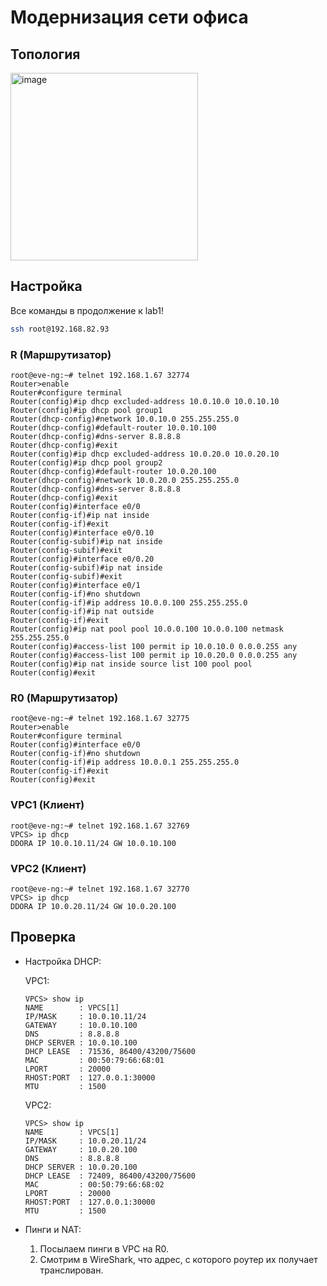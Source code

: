 # Модернизация сети офиса
## Топология
<img width="300" alt="image" src="https://user-images.githubusercontent.com/6313540/206864399-c65a67c9-2f4d-433a-bbf2-e31eb4f142a7.png">

## Настройка
Все команды в продолжение к lab1!

```bash
ssh root@192.168.82.93
```

### R (Маршрутизатор)
```
root@eve-ng:~# telnet 192.168.1.67 32774
Router>enable
Router#configure terminal
Router(config)#ip dhcp excluded-address 10.0.10.0 10.0.10.10
Router(config)#ip dhcp pool group1
Router(dhcp-config)#network 10.0.10.0 255.255.255.0
Router(dhcp-config)#default-router 10.0.10.100
Router(dhcp-config)#dns-server 8.8.8.8
Router(dhcp-config)#exit
Router(config)#ip dhcp excluded-address 10.0.20.0 10.0.20.10
Router(config)#ip dhcp pool group2
Router(dhcp-config)#default-router 10.0.20.100
Router(dhcp-config)#network 10.0.20.0 255.255.255.0
Router(dhcp-config)#dns-server 8.8.8.8
Router(dhcp-config)#exit
Router(config)#interface e0/0
Router(config-if)#ip nat inside
Router(config-if)#exit
Router(config)#interface e0/0.10
Router(config-subif)#ip nat inside    
Router(config-subif)#exit             
Router(config)#interface e0/0.20
Router(config-subif)#ip nat inside    
Router(config-subif)#exit
Router(config)#interface e0/1
Router(config-if)#no shutdown
Router(config-if)#ip address 10.0.0.100 255.255.255.0
Router(config-if)#ip nat outside
Router(config-if)#exit
Router(config)#ip nat pool pool 10.0.0.100 10.0.0.100 netmask 255.255.255.0
Router(config)#access-list 100 permit ip 10.0.10.0 0.0.0.255 any
Router(config)#access-list 100 permit ip 10.0.20.0 0.0.0.255 any
Router(config)#ip nat inside source list 100 pool pool
Router(config)#exit
```

### R0 (Маршрутизатор)
```
root@eve-ng:~# telnet 192.168.1.67 32775
Router>enable
Router#configure terminal 
Router(config)#interface e0/0
Router(config-if)#no shutdown
Router(config-if)#ip address 10.0.0.1 255.255.255.0 
Router(config-if)#exit
Router(config)#exit
```

### VPC1 (Клиент)
```
root@eve-ng:~# telnet 192.168.1.67 32769
VPCS> ip dhcp
DDORA IP 10.0.10.11/24 GW 10.0.10.100
```

### VPC2 (Клиент)
```
root@eve-ng:~# telnet 192.168.1.67 32770
VPCS> ip dhcp
DDORA IP 10.0.20.11/24 GW 10.0.20.100
```

## Проверка
* Настройка DHCP:
  
  VPC1:
  ```
  VPCS> show ip
  NAME        : VPCS[1]
  IP/MASK     : 10.0.10.11/24
  GATEWAY     : 10.0.10.100
  DNS         : 8.8.8.8  
  DHCP SERVER : 10.0.10.100
  DHCP LEASE  : 71536, 86400/43200/75600
  MAC         : 00:50:79:66:68:01
  LPORT       : 20000
  RHOST:PORT  : 127.0.0.1:30000
  MTU         : 1500
  ```
  
  VPC2:
  ```
  VPCS> show ip
  NAME        : VPCS[1]
  IP/MASK     : 10.0.20.11/24
  GATEWAY     : 10.0.20.100
  DNS         : 8.8.8.8  
  DHCP SERVER : 10.0.20.100
  DHCP LEASE  : 72409, 86400/43200/75600
  MAC         : 00:50:79:66:68:02
  LPORT       : 20000
  RHOST:PORT  : 127.0.0.1:30000
  MTU         : 1500
  ```
  
* Пинги и NAT:
  1. Посылаем пинги в VPC на R0. 
  2. Смотрим в WireShark, что адрес, с которого роутер их получает транслирован.
